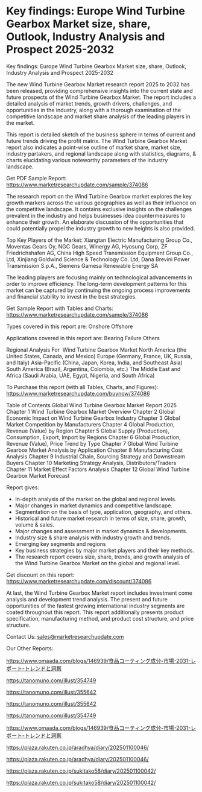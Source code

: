 # Key findings: Europe Wind Turbine Gearbox Market size, share, Outlook, Industry Analysis and Prospect 2025-2032

Key findings: Europe Wind Turbine Gearbox Market size, share, Outlook, Industry Analysis and Prospect 2025-2032

The new Wind Turbine Gearbox Market research report 2025 to 2032 has been released, providing comprehensive insights into the current state and future prospects of the Wind Turbine Gearbox Market. The report includes a detailed analysis of market trends, growth drivers, challenges, and opportunities in the industry, along with a thorough examination of the competitive landscape and market share analysis of the leading players in the market.

This report is detailed sketch of the business sphere in terms of current and future trends driving the profit matrix. The Wind Turbine Gearbox Market report also indicates a point-wise outline of market share, market size, industry partakers, and regional landscape along with statistics, diagrams, & charts elucidating various noteworthy parameters of the industry landscape.

Get PDF Sample Report: https://www.marketresearchupdate.com/sample/374086

The research report on the Wind Turbine Gearbox market explores the key growth markers across the various geographies as well as their influence on the competitive landscape. It contains exclusive insights on the challenges prevalent in the industry and helps businesses idea countermeasures to enhance their growth. An elaborate discussion of the opportunities that could potentially propel the industry growth to new heights is also provided.

Top Key Players of the Market:
Xiangtan Electric Manufacturing Group Co., Moventas Gears Oy, NGC Gears, Winergy AG, Hyosung Corp, ZF Friedrichshafen AG, China High Speed Transmission Equipment Group Co., Ltd, Xinjiang Goldwind Science & Technology Co. Ltd, Dana Brevini Power Transmission S.p.A., Siemens Gamesa Renewable Energy SA


The leading players are focusing mainly on technological advancements in order to improve efficiency. The long-term development patterns for this market can be captured by continuing the ongoing process improvements and financial stability to invest in the best strategies.

Get Sample Report with Tables and Charts: https://www.marketresearchupdate.com/sample/374086

Types covered in this report are:
Onshore
Offshore


Applications covered in this report are:
Bearing Failure
Others


Regional Analysis For  Wind Turbine Gearbox Market
North America (the United States, Canada, and Mexico)
Europe (Germany, France, UK, Russia, and Italy)
Asia-Pacific (China, Japan, Korea, India, and Southeast Asia)
South America (Brazil, Argentina, Colombia, etc.)
The Middle East and Africa (Saudi Arabia, UAE, Egypt, Nigeria, and South Africa)

To Purchase this report (with all Tables, Charts, and Figures): https://www.marketresearchupdate.com/buynow/374086

Table of Contents
Global Wind Turbine Gearbox Market Report 2025
Chapter 1 Wind Turbine Gearbox Market Overview
Chapter 2 Global Economic Impact on Wind Turbine Gearbox Industry
Chapter 3 Global Market Competition by Manufacturers
Chapter 4 Global Production, Revenue (Value) by Region
Chapter 5 Global Supply (Production), Consumption, Export, Import by Regions
Chapter 6 Global Production, Revenue (Value), Price Trend by Type
Chapter 7 Global Wind Turbine Gearbox Market Analysis by Application
Chapter 8 Manufacturing Cost Analysis
Chapter 9 Industrial Chain, Sourcing Strategy and Downstream Buyers
Chapter 10 Marketing Strategy Analysis, Distributors/Traders
Chapter 11 Market Effect Factors Analysis
Chapter 12 Global Wind Turbine Gearbox Market Forecast

Report gives:

- In-depth analysis of the market on the global and regional levels.
- Major changes in market dynamics and competitive landscape.
- Segmentation on the basis of type, application, geography, and others.
- Historical and future market research in terms of size, share, growth, volume & sales.
- Major changes and assessment in market dynamics & developments.
- Industry size & share analysis with industry growth and trends.
- Emerging key segments and regions
- Key business strategies by major market players and their key methods.
- The research report covers size, share, trends, and growth analysis of the Wind Turbine Gearbox Market on the global and regional level.

Get discount on this report: https://www.marketresearchupdate.com/discount/374086

At last, the Wind Turbine Gearbox Market report includes investment come analysis and development trend analysis. The present and future opportunities of the fastest growing international industry segments are coated throughout this report. This report additionally presents product specification, manufacturing method, and product cost structure, and price structure.

Contact Us:
sales@marketresearchupdate.com

Our Other Reports:

https://www.omaada.com/blogs/146939/食品コーティング成分-市場-2031-レポート-トレンドと洞察

https://tanomuno.com/illust/354749

https://tanomuno.com/illust/355642

https://tanomuno.com/illust/355642

https://tanomuno.com/illust/354749

https://www.omaada.com/blogs/146939/食品コーティング成分-市場-2031-レポート-トレンドと洞察

https://plaza.rakuten.co.jp/aradhya/diary/202501100046/

https://plaza.rakuten.co.jp/aradhya/diary/202501100046/

https://plaza.rakuten.co.jp/sukitako58/diary/202501100042/

https://plaza.rakuten.co.jp/sukitako58/diary/202501100042/
